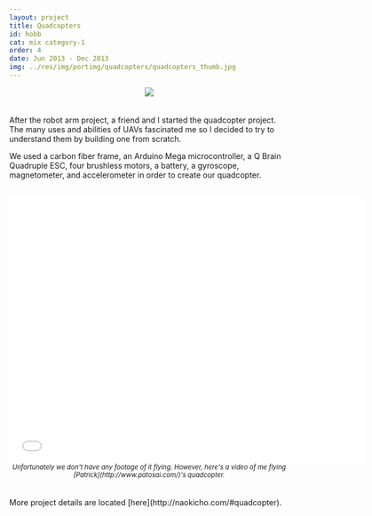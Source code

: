 ```yaml
---
layout: project
title: Quadcopters
id: hobb
cat: mix category-1
order: 4
date: Jun 2013 - Dec 2013
img: ../res/img/portimg/quadcopters/quadcopters_thumb.jpg
---
```


<center><img src="../../../res/img/portimg/quadcopters/quadcopters.jpg"></center>
<br>
<br>
After the robot arm project, a friend and I started the quadcopter project. The many uses and abilities of UAVs fascinated me so I decided to try to understand them by building one from scratch.

We used a carbon fiber frame, an Arduino Mega microcontroller, a Q Brain Quadruple ESC, four brushless motors, a battery, a gyroscope, magnetometer, and accelerometer in order to create our quadcopter.
<br>
<br>
<center><iframe width="640" height="480" src="//www.youtube.com/embed/ggZWCVDdSWQ?rel=0" frameborder="0" allowfullscreen></iframe>
<div><small><i>Unfortunately we don't have any footage of it flying. However, here's a video of me flying [Patrick](http://www.patosai.com/)'s quadcopter.</i></small></div></center>
<br>
<br>
More project details are located [here](http://naokicho.com/#quadcopter).